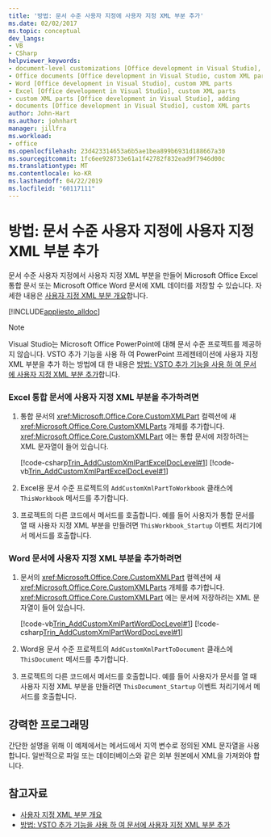 ```yaml
---
title: '방법: 문서 수준 사용자 지정에 사용자 지정 XML 부분 추가'
ms.date: 02/02/2017
ms.topic: conceptual
dev_langs:
- VB
- CSharp
helpviewer_keywords:
- document-level customizations [Office development in Visual Studio], custom XML parts
- Office documents [Office development in Visual Studio, custom XML parts
- Word [Office development in Visual Studio], custom XML parts
- Excel [Office development in Visual Studio], custom XML parts
- custom XML parts [Office development in Visual Studio], adding
- documents [Office development in Visual Studio], custom XML parts
author: John-Hart
ms.author: johnhart
manager: jillfra
ms.workload:
- office
ms.openlocfilehash: 23d423314653a6b5ae1bea899b6931d188667a30
ms.sourcegitcommit: 1fc6ee928733e61a1f42782f832ead9f7946d00c
ms.translationtype: MT
ms.contentlocale: ko-KR
ms.lasthandoff: 04/22/2019
ms.locfileid: "60117111"
---
```

# <a name="how-to-add-custom-xml-parts-to-document-level-customizations"></a>방법: 문서 수준 사용자 지정에 사용자 지정 XML 부분 추가
  문서 수준 사용자 지정에서 사용자 지정 XML 부분을 만들어 Microsoft Office Excel 통합 문서 또는 Microsoft Office Word 문서에 XML 데이터를 저장할 수 있습니다. 자세한 내용은 [사용자 지정 XML 부분 개요](../vsto/custom-xml-parts-overview.md)합니다.

 [!INCLUDE[appliesto_alldoc](../vsto/includes/appliesto-alldoc-md.md)]

> [!NOTE]
>  Visual Studio는 Microsoft Office PowerPoint에 대해 문서 수준 프로젝트를 제공하지 않습니다. VSTO 추가 기능을 사용 하 여 PowerPoint 프레젠테이션에 사용자 지정 XML 부분을 추가 하는 방법에 대 한 내용은 [방법: VSTO 추가 기능을 사용 하 여 문서에 사용자 지정 XML 부분 추가](../vsto/how-to-add-custom-xml-parts-to-documents-by-using-vsto-add-ins.md)합니다.

### <a name="to-add-a-custom-xml-part-to-an-excel-workbook"></a>Excel 통합 문서에 사용자 지정 XML 부분을 추가하려면

1. 통합 문서의 <xref:Microsoft.Office.Core.CustomXMLPart> 컬렉션에 새 <xref:Microsoft.Office.Core.CustomXMLParts> 개체를 추가합니다. <xref:Microsoft.Office.Core.CustomXMLPart> 에는 통합 문서에 저장하려는 XML 문자열이 들어 있습니다.

     [!code-csharp[Trin_AddCustomXmlPartExcelDocLevel#1](../vsto/codesnippet/CSharp/Trin_AddCustomXmlPartExcelDocLevel/ThisWorkbook.cs#1)]
     [!code-vb[Trin_AddCustomXmlPartExcelDocLevel#1](../vsto/codesnippet/VisualBasic/Trin_AddCustomXmlPartExcelDocLevel/ThisWorkbook.vb#1)]

2. Excel용 문서 수준 프로젝트의 `AddCustomXmlPartToWorkbook` 클래스에 `ThisWorkbook` 메서드를 추가합니다.

3. 프로젝트의 다른 코드에서 메서드를 호출합니다. 예를 들어 사용자가 통합 문서를 열 때 사용자 지정 XML 부분을 만들려면 `ThisWorkbook_Startup` 이벤트 처리기에서 메서드를 호출합니다.

### <a name="to-add-a-custom-xml-part-to-a-word-document"></a>Word 문서에 사용자 지정 XML 부분을 추가하려면

1. 문서의 <xref:Microsoft.Office.Core.CustomXMLPart> 컬렉션에 새 <xref:Microsoft.Office.Core.CustomXMLParts> 개체를 추가합니다. <xref:Microsoft.Office.Core.CustomXMLPart> 에는 문서에 저장하려는 XML 문자열이 들어 있습니다.

     [!code-vb[Trin_AddCustomXmlPartWordDocLevel#1](../vsto/codesnippet/VisualBasic/Trin_AddCustomXmlPartWordDocLevel/ThisDocument.vb#1)]
     [!code-csharp[Trin_AddCustomXmlPartWordDocLevel#1](../vsto/codesnippet/CSharp/Trin_AddCustomXmlPartWordDocLevel/ThisDocument.cs#1)]

2. Word용 문서 수준 프로젝트의 `AddCustomXmlPartToDocument` 클래스에 `ThisDocument` 메서드를 추가합니다.

3. 프로젝트의 다른 코드에서 메서드를 호출합니다. 예를 들어 사용자가 문서를 열 때 사용자 지정 XML 부분을 만들려면 `ThisDocument_Startup` 이벤트 처리기에서 메서드를 호출합니다.

## <a name="robust-programming"></a>강력한 프로그래밍
 간단한 설명을 위해 이 예제에서는 메서드에서 지역 변수로 정의된 XML 문자열을 사용합니다. 일반적으로 파일 또는 데이터베이스와 같은 외부 원본에서 XML을 가져와야 합니다.

## <a name="see-also"></a>참고자료
- [사용자 지정 XML 부분 개요](../vsto/custom-xml-parts-overview.md)
- [방법: VSTO 추가 기능을 사용 하 여 문서에 사용자 지정 XML 부분 추가](../vsto/how-to-add-custom-xml-parts-to-documents-by-using-vsto-add-ins.md)
